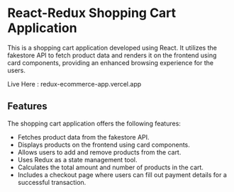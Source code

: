 # React-Redux Shopping Cart Application

This is a shopping cart application developed using React. It utilizes the fakestore API to fetch product data and renders it on the frontend using card components, providing an enhanced browsing experience for the users.

Live Here : redux-ecommerce-app.vercel.app

## Features

The shopping cart application offers the following features:

* Fetches product data from the fakestore API.
* Displays products on the frontend using card components.
* Allows users to add and remove products from the cart.
* Uses Redux as a state management tool.
* Calculates the total amount and number of products in the cart.
* Includes a checkout page where users can fill out payment details for a successful transaction.
